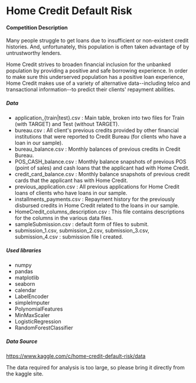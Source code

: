 # Home Credit Default Risk

#### Competition Description
Many people struggle to get loans due to insufficient or non-existent credit histories. And, unfortunately, this population is often taken advantage of by untrustworthy lenders.

Home Credit strives to broaden financial inclusion for the unbanked population by providing a positive and safe borrowing experience. In order to make sure this underserved population has a positive loan experience, Home Credit makes use of a variety of alternative data--including telco and transactional information--to predict their clients' repayment abilities.

##### Data
- application_{train|test}.csv : Main table, broken into two files for Train (with TARGET) and Test (without TARGET).
- bureau.csv : All client's previous credits provided by other financial institutions that were reported to Credit Bureau (for clients who have a loan in our sample).
- bureau_balance.csv : Monthly balances of previous credits in Credit Bureau.
- POS_CASH_balance.csv : Monthly balance snapshots of previous POS (point of sales) and cash loans that the applicant had with Home Credit.
- credit_card_balance.csv : Monthly balance snapshots of previous credit cards that the applicant has with Home Credit.
- previous_application.csv : All previous applications for Home Credit loans of clients who have loans in our sample.
- installments_payments.csv : Repayment history for the previously disbursed credits in Home Credit related to the loans in our sample.
- HomeCredit_columns_description.csv : This file contains descriptions for the columns in the various data files.
- sampleSubmission.csv : default form of files to submit.
- submission_1.csv, submission_2.csv, submission_3.csv, submission_4.csv : submission file I created.

##### Used libraries
- numpy
- pandas
- matplotlib
- seaborn
- calendar
- LabelEncoder
- simpleImputer
- PolynomialFeatures
- MinMaxScaler
- LogisticRegression
- RandomForestClassifier

##### Data Source
https://www.kaggle.com/c/home-credit-default-risk/data<br>

The data required for analysis is too large, so please bring it directly from the kaggle site.